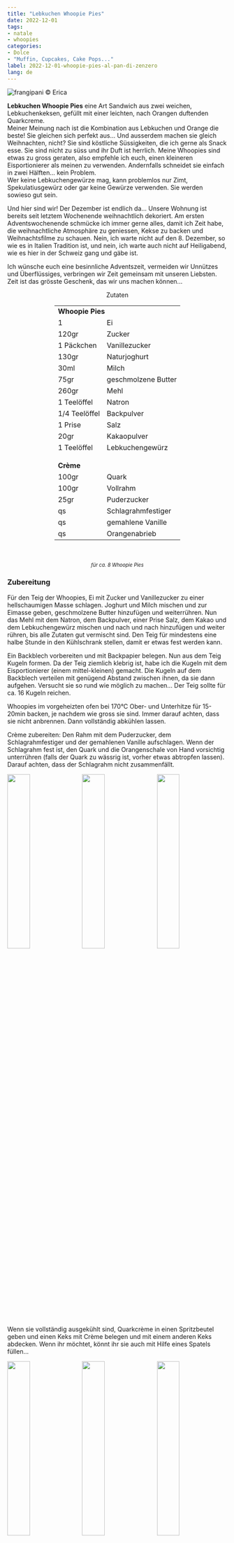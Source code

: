 ```yaml
---
title: "Lebkuchen Whoopie Pies"
date: 2022-12-01
tags:
- natale
- whoopies
categories:
- Dolce
- "Muffin, Cupcakes, Cake Pops..."
label: 2022-12-01-whoopie-pies-al-pan-di-zenzero
lang: de
---
```

![](../2022-12-01-whoopie-pies-al-pan-di-zenzero/header.jpeg "frangipani © Erica")

**Lebkuchen Whoopie Pies** eine Art Sandwich aus zwei weichen, Lebkuchenkeksen, gefüllt mit einer leichten, nach Orangen duftenden Quarkcreme.
<br />
Meiner Meinung nach ist die Kombination aus Lebkuchen und Orange die beste! Sie gleichen sich perfekt aus... Und ausserdem machen sie gleich Weihnachten, nicht? Sie sind köstliche Süssigkeiten, die ich gerne als Snack esse. Sie sind nicht zu süss und ihr Duft ist herrlich. Meine Whoopies sind etwas zu gross geraten, also empfehle ich euch, einen kleineren Eisportionierer als meinen zu verwenden. Andernfalls schneidet sie einfach in zwei Hälften... kein Problem.
<br />
Wer keine Lebkuchengewürze mag, kann problemlos nur Zimt, Spekulatiusgewürz oder gar keine Gewürze verwenden. Sie werden sowieso gut sein.

Und hier sind wir! Der Dezember ist endlich da... Unsere Wohnung ist bereits seit letztem Wochenende weihnachtlich dekoriert. Am ersten Adventswochenende schmücke ich immer gerne alles, damit ich Zeit habe, die weihnachtliche Atmosphäre zu geniessen, Kekse zu backen und Weihnachtsfilme zu schauen. Nein, ich warte nicht auf den 8. Dezember, so wie es in Italien Tradition ist, und nein, ich warte auch nicht auf Heiligabend, wie es hier in der Schweiz gang und gäbe ist.

Ich wünsche euch eine besinnliche Adventszeit, vermeiden wir Unnützes und Überflüssiges, verbringen wir Zeit gemeinsam mit unseren Liebsten. Zeit ist das grösste Geschenk, das wir uns machen können...

<div id="wrapper" style="text-align: center">
  <div id="yourdiv" style="display: inline-block;">
    <div class="ingredients" itemscope itemtype="http://schema.org/Recipe">
      <span itemprop="name" style="display:none;">Lebkuchen Whoopie Pies</span>
      <span itemprop="recipeCategory" style="display:none;">Süsses</span>
      <img itemprop="image" style="display:none;" class="ignore-gallery-item" src="../2022-12-01-whoopie-pies-al-pan-di-zenzero/header.jpeg"/>
      <span itemprop="author" style="display:none;">Erica Raiano</span>
      <span itemprop="description" style="display:none;">Lebkuchen Whoopie Pies** eine Art Sandwich aus zwei weichen, Lebkuchenkeksen, gefüllt mit einer leichten, nach Orangen duftenden Quarkcreme.</span>
      <div class="ingredients-title">Zutaten</div>
      <table>
        <tbody>
          <tr>
            <td colspan="2"><b>Whoopie Pies</b></td>
          </tr>
          <tr itemprop="recipeIngredient">
            <td>1</td>
            <td>Ei</td>
          </tr>
          <tr itemprop="recipeIngredient">
            <td>120gr</td>
            <td>Zucker</td>
          </tr>
          <tr itemprop="recipeIngredient">
            <td>1 Päckchen</td>
            <td>Vanillezucker</td>
          </tr>
          <tr itemprop="recipeIngredient">
            <td>130gr</td>
            <td>Naturjoghurt</td>
          </tr>
          <tr itemprop="recipeIngredient">
            <td>30ml</td>
            <td>Milch</td>
          </tr>
          <tr itemprop="recipeIngredient">
            <td>75gr</td>
            <td>geschmolzene Butter</td>
          </tr>
          <tr itemprop="recipeIngredient"> 
            <td>260gr</td>
            <td>Mehl</td>
          </tr>
          <tr itemprop="recipeIngredient">
            <td>1 Teelöffel</td>
            <td>Natron</td>
          </tr>
          <tr itemprop="recipeIngredient">
            <td>1/4 Teelöffel</td>
            <td>Backpulver</td>
          </tr>
          <tr itemprop="recipeIngredient">   
            <td>1 Prise</td>
            <td>Salz</td>
          </tr>
          <tr itemprop="recipeIngredient">   
            <td>20gr</td>
            <td>Kakaopulver</td>
          </tr>
          <tr itemprop="recipeIngredient">
            <td>1 Teelöffel</td>
            <td>Lebkuchengewürz</td>
          </tr>
          <tr style="height: 15px;"></tr>
          <tr>          
            <td colspan="2"><b>Crème</b></td>
          </tr>
          <tr itemprop="recipeIngredient">
            <td>100gr</td>
            <td>Quark</td>
          </tr>
          <tr itemprop="recipeIngredient">      
            <td>100gr</td>
            <td>Vollrahm</td>
          </tr>
          <tr itemprop="recipeIngredient">
            <td>25gr</td>
            <td>Puderzucker</td>
          </tr>
          <tr itemprop="recipeIngredient">
            <td>qs</td>
            <td>Schlagrahmfestiger</td>
          </tr>
          <tr itemprop="recipeIngredient">
            <td>qs</td>
            <td>gemahlene Vanille</td>    
          </tr>
          <tr itemprop="recipeIngredient">
            <td>qs</td>
            <td>Orangenabrieb</td>   
          </tr>
        </tbody>
      </table>
      <br></br>
      <i class="pull-right" style="font-size: 80%;">für ca. 8 Whoopie Pies</i>
    </div>
  </div>
</div>


<h3>
  <font color="grey">
    <i class="fa fa-cogs"></i>
  </font> Zubereitung
</h3>

Für den Teig der Whoopies, Ei mit Zucker und Vanillezucker zu einer hellschaumigen Masse schlagen. Joghurt und Milch mischen und zur Eimasse geben, geschmolzene Butter hinzufügen und weiterrühren. Nun das Mehl mit dem Natron, dem Backpulver, einer Prise Salz, dem Kakao und dem Lebkuchengewürz mischen und nach und nach hinzufügen und weiter rühren, bis alle Zutaten gut vermischt sind. Den Teig für mindestens eine halbe Stunde in den Kühlschrank stellen, damit er etwas fest werden kann.

Ein Backblech vorbereiten und mit Backpapier belegen. Nun aus dem Teig Kugeln formen. Da der Teig ziemlich klebrig ist, habe ich die Kugeln mit dem Eisportionierer (einem mittel-kleinen) gemacht. Die Kugeln auf dem Backblech verteilen mit genügend Abstand zwischen ihnen, da sie dann aufgehen. Versucht sie so rund wie möglich zu machen... Der Teig sollte für ca. 16 Kugeln reichen.

Whoopies im vorgeheizten ofen bei 170°C Ober- und Unterhitze für 15-20min backen, je nachdem wie gross sie sind. Immer darauf achten, dass sie nicht anbrennen. Dann vollständig abkühlen lassen.

Crème zubereiten: Den Rahm mit dem Puderzucker, dem Schlagrahmfestiger und der gemahlenen Vanille aufschlagen. Wenn der Schlagrahm fest ist, den Quark und die Orangenschale von Hand vorsichtig unterrühren (falls der Quark zu wässrig ist, vorher etwas abtropfen lassen). Darauf achten, dass der Schlagrahm nicht zusammenfällt.
<p>
  <div style="width: 100%; margin-bottom: 0">
    <img style="float: left; width: 32%; margin-right: 1%;" src="../2022-12-01-whoopie-pies-al-pan-di-zenzero/impasto.jpeg" alt="" title="frangipani © Erica" />
    <img style="float: left; width: 32%; margin-right: 1%; margin-left: 1%;" src="../2022-12-01-whoopie-pies-al-pan-di-zenzero/teglia.jpeg" alt="" title="frangipani © Erica" />
    <img style="float: left; width: 32%; margin-left: 1%;" src="../2022-12-01-whoopie-pies-al-pan-di-zenzero/crema.jpeg" alt="" title="frangipani © Erica" />
    <div style="clear: both"></div>
  </div>
</p>

Wenn sie vollständig ausgekühlt sind, Quarkcrème in einen Spritzbeutel geben und einen Keks mit Crème belegen und mit einem anderen Keks abdecken. Wenn ihr möchtet, könnt ihr sie auch mit Hilfe eines Spatels füllen...
<p>
  <div style="width: 100%; margin-bottom: 0">
    <img style="float: left; width: 32%; margin-right: 1%;" src="../2022-12-01-whoopie-pies-al-pan-di-zenzero/sfornati.jpeg" alt="" title="frangipani © Erica" />
    <img style="float: left; width: 32%; margin-right: 1%; margin-left: 1%;" src="../2022-12-01-whoopie-pies-al-pan-di-zenzero/farcire.jpeg" alt="" title="frangipani © Erica" />
    <img style="float: left; width: 32%; margin-left: 1%;" src="../2022-12-01-whoopie-pies-al-pan-di-zenzero/whoopies.jpeg" alt="" title="frangipani © Erica" />
    <div style="clear: both"></div>
  </div>
</p>

Im Kühlschrank aufbewahren, bis sie gegessen werden!
<p>
  <div style="width: 100%; margin-bottom: 0">
    <img style="float: left; width: 49%; margin-right: 1%" src="../2022-12-01-whoopie-pies-al-pan-di-zenzero/risultato1.jpeg" alt="" title="frangipani © Erica" />
    <img style="float: left; width: 49%; margin-left: 1%" src="../2022-12-01-whoopie-pies-al-pan-di-zenzero/risultato2.jpeg" alt="" title="frangipani © Erica" />
    <div style="clear: both"></div>
  </div>
</p>

<p>
  <div style="width: 100%; margin-bottom: 0">
    <img style="float: left; width: 49%; margin-right: 1%" src="../2022-12-01-whoopie-pies-al-pan-di-zenzero/risultato3.jpeg" alt="" title="frangipani © Erica" />
    <img style="float: left; width: 49%; margin-left: 1%" src="../2022-12-01-whoopie-pies-al-pan-di-zenzero/risultato4.jpeg" alt="" title="frangipani © Erica" />
    <div style="clear: both"></div>
  </div>
</p>

<p>
  <div style="width: 100%; margin-bottom: 0">
    <img style="float: left; width: 49%; margin-right: 1%" src="../2022-12-01-whoopie-pies-al-pan-di-zenzero/risultato5.jpeg" alt="" title="frangipani © Erica" />
    <img style="float: left; width: 49%; margin-left: 1%" src="../2022-12-01-whoopie-pies-al-pan-di-zenzero/risultato6.jpeg" alt="" title="frangipani © Erica" />
    <div style="clear: both"></div>
  </div>
</p>

<h4>Buon appetito
  <font color="red">
    <i class="fa fa-smile-o"></i>
  </font>
</h4>